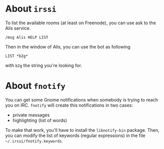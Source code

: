 About `irssi`
=============

To list the available rooms (at least on Freenode), you can use ask to the Alis
service.

    /msg Alis HELP LIST

Then in the window of Alis, you can use the bot as following

    LIST *b2g*

with `b2g` the string you're looking for.

# About `fnotify`
You can get some Gnome notifications when somebody is trying to reach you on
IRC.  `fnotify` will create this notifications in two cases:

* private messages
* highlighting (list of words)

To make that work, you'll have to install the `libnotify-bin` package.  Then,
you can modify the list of keywords (regular expressions) in the file
`~/.irssi/fnotify.keywords`.

